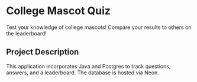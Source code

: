 # College Mascot Quiz
Test your knowledge of college mascots! Compare your results to others on the leaderboard!

## Project Description
This application incorporates Java and Postgres to track questions, answers, and a leaderboard. The database is hosted via Neon.

